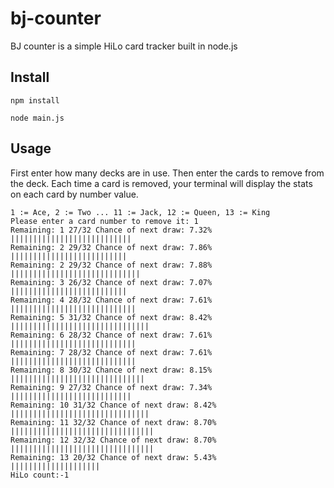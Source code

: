 # bj-counter

BJ counter is a simple HiLo card tracker built in node.js

## Install

```npm install```

```node main.js```

## Usage

First enter how many decks are in use.
Then enter the cards to remove from the deck.
Each time a card is removed, your terminal will display the stats on each card by number value.

```
1 := Ace, 2 := Two ... 11 := Jack, 12 := Queen, 13 := King
Please enter a card number to remove it: 1
Remaining: 1 27/32 Chance of next draw: 7.32%
|||||||||||||||||||||||||||
Remaining: 2 29/32 Chance of next draw: 7.86%
||||||||||||||||||||||||||
Remaining: 2 29/32 Chance of next draw: 7.88%
|||||||||||||||||||||||||||||
Remaining: 3 26/32 Chance of next draw: 7.07%
||||||||||||||||||||||||||
Remaining: 4 28/32 Chance of next draw: 7.61%
||||||||||||||||||||||||||||
Remaining: 5 31/32 Chance of next draw: 8.42%
|||||||||||||||||||||||||||||||
Remaining: 6 28/32 Chance of next draw: 7.61%
||||||||||||||||||||||||||||
Remaining: 7 28/32 Chance of next draw: 7.61%
||||||||||||||||||||||||||||
Remaining: 8 30/32 Chance of next draw: 8.15%
||||||||||||||||||||||||||||||
Remaining: 9 27/32 Chance of next draw: 7.34%
|||||||||||||||||||||||||||
Remaining: 10 31/32 Chance of next draw: 8.42%
|||||||||||||||||||||||||||||||
Remaining: 11 32/32 Chance of next draw: 8.70%
||||||||||||||||||||||||||||||||
Remaining: 12 32/32 Chance of next draw: 8.70%
||||||||||||||||||||||||||||||||
Remaining: 13 20/32 Chance of next draw: 5.43%
||||||||||||||||||||
HiLo count:-1
```
